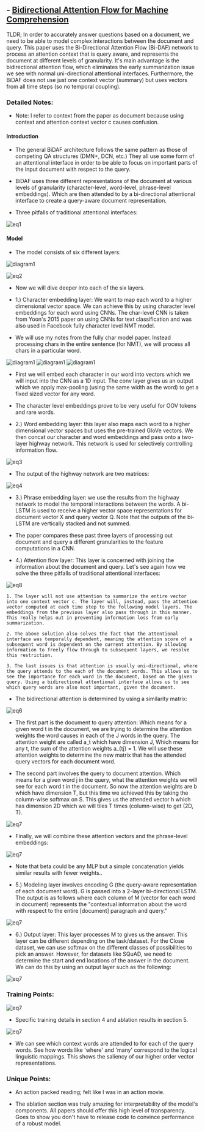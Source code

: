 ## - [Bidirectional Attention Flow for Machine Comprehension](https://arxiv.org/abs/1611.01603)

TLDR; In order to accurately answer questions based on a document, we need to be able to model complex interactions between the document and query. This paper uses the Bi-Directional Attention Flow (Bi-DAF) network to process an attention context that is query aware, and represents the document at different levels of granularity. It's main advantage is the bidirectional attention flow, which eliminates the early summarization issue we see with normal uni-directional attentional interfaces. Furthermore, the BiDAF does not use just one context vector (summary) but uses vectors from all time steps (so no temporal coupling).  

### Detailed Notes:

- Note: I refer to context from the paper as document because using context and attention context vector c causes confusion.

#### Introduction

- The general BiDAF architecture follows the same pattern as those of competing QA structures (DMN+, DCN, etc.) They all use some form of an attentional interface in order to be able to focus on important parts of the input document with respect to the query. 

- BiDAF uses three different representations of the document at various levels of granularity (character-level, word-level, phrase-level embeddings). Which are then attended to by a bi-directional attentional interface to create a query-aware document representation. 

- Three pitfalls of traditional attentional interfaces:

![eq1](images/bidaf/eq1.png)

#### Model

- The model consists of six different layers:

![diagram1](images/bidaf/diagram1.png)

![eq2](images/bidaf/eq2.png)

- Now we will dive deeper into each of the six layers. 

- 1.) Character embedding layer: We want to map each word to a higher dimensional vector space. We can achieve this by using character level embeddings for each word using CNNs. The char-level CNN is taken from Yoon's 2015 paper on using CNNs for text classification and was also used in Facebook fully character level NMT model. 

- We will use my notes from the fully char model paper. Instead processing chars in the entire sentence (for NMT), we will process all chars in a particular word. 

![diagram1](images/bidaf/math1.png)
![diagram1](images/bidaf/math2.png)
![diagram1](images/bidaf/math3.png)

- First we will embed each character in our word into vectors which we will input into the CNN as a 1D input. The conv layer gives us an output which we apply max-pooling (using the same width as the word) to get a fixed sized vector for any word.

- The character level embeddings prove to be very useful for OOV tokens and rare words.

- 2.) Word embedding layer: this layer also maps each word to a higher dimensional vector spaces but uses the pre-trained GloVe vectors. We then concat our character and word embeddings and pass onto a two-layer highway network. This network is used for selectively controlling information flow.

![eq3](images/bidaf/eq3.png)

 - The output of the highway network are two matrices:
 
![eq4](images/bidaf/eq4.png)
 
 - 3.) Phrase embedding layer: we use the results from the highway network to model the temporal interactions between the words. A bi-LSTM is used to receive a higher vector space representations for document vector X and query vector Q. Note that the outputs of the bi-LSTM are vertically stacked and not summed.
 
 - The paper compares these past three layers of processing out document and query a different granularities to the feature computations in a CNN.
 
 - 4.) Attention flow layer: This layer is concerned with joining the information about the document and query. Let's see again how we solve the three pitfalls of traditional attentional interfaces:
 
![eq8](images/bidaf/eq8.png)
 
 	1. The layer will not use attention to summarize the entire vector into one context vector c. The layer will, instead, pass the attention vector computed at each time step to the following model layers. The embeddings from the previous layer also pass through in this manner. This really helps out in preventing information loss from early summarization. 
	
	2. The above solution also solves the fact that the attentional interface was temporally dependent, meaning the attention score of a subsequent word is dependent on the current attention. By allowing information to freely flow through to subsequent layers, we resolve this restriction. 
	
	3. The last issues is that attention is usually uni-directional, where the query attends to the each of the document words. This allows us to see the importance for each word in the document, based on the given query. Using a bidirectional attentional interface allows us to see which query words are also most important, given the document. 
	
- The bidirectional attention is determined by using a similarity matrix:

![eq6](images/bidaf/eq6.png)
 
 - The first part is the document to query attention: Which means for a given word t in the document, we are trying to determine the attention weights the word causes in each of the J words in the query. The attention weight are called a_t which have dimension J, Which means for any t, the sum of the attention weights a_{tj} = 1. We will use these attention weights to determine the new matrix that has the attended query vectors for each document word. 
 
 - The second part involves the query to document attention. Which means for a given word j in the query, what the attention weights we will see for each word t in the document. So now the attention weights are b which have dimension T, but this time we achieved this by taking the column-wise softmax on S. This gives us the attended vector h which has dimension 2D which we will tiles T times (column-wise) to get (2D, T). 
 
![eq7](images/bidaf/eq7.png)
 
 - Finally, we will combine these attention vectors and the phrase-level embeddings:
 
 ![eq7](images/bidaf/eq9.png)
 
 - Note that beta could be any MLP but a simple concatenation yields similar results with fewer weights.. 
 
 - 5.) Modeling layer involves encoding G (the query-aware representation of each document word). G is passed into a 2-layer bi-directional LSTM. The output is as follows where each column of M (vector for each word in document) represents the "contextual information about the word with respect to the entire [document] paragraph and query."
 
 ![eq7](images/bidaf/eq10.png)
 
- 6.) Output layer: This layer processes M to gives us the answer. This layer can be different depending on the task/dataset. For the Close dataset, we can use softmax on the different classes of possibilities to pick an answer. However, for datasets like SQuAD, we need to determine the start and end locations of the answer in the document. We can do this by using an output layer such as the following:
 
 ![eq7](images/bidaf/eq11.png)
 
### Training Points:

![eq7](images/bidaf/eq12.png)

- Specific training details in section 4 and ablation results in section 5.

![eq7](images/bidaf/diagram2.png)

- We can see which context words are attended to for each of the query words. See how words like 'where' and 'many' correspond to the logical linguistic mappings. This shows the saliency of our higher order vector representations. 

### Unique Points:

- An action packed reading; felt like I was in an action movie. 

- The ablation section was truly amazing for interpretability of the model's components. All papers should offer this high level of transparency. Goes to show you don't have to release code to convince performance of a robust model.



